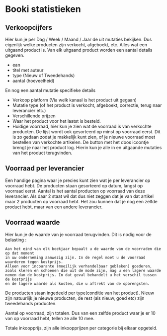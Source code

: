 ﻿# Booki statistieken

## Verkoopcijfers

Hier kun je per Dag / Week / Maand / Jaar de uit mutaties bekijken. Dus eigenlijk welke producten zijn verkocht, afgeboekt, etc. 
Alles wat een uitgaand product is. Van elk uitgaand product worden een aantal details gegeven.

* ean
* titel met auteur
* type (Nieuw of Tweedehands)
* aantal (hoeveelheid)

En nog een aantal mutatie specifieke details

* Verkoop platform (Via welk kanaal is het product uit gegaan)
* Mutatie type (of het product is verkocht, afgeboekt, correctie, terug naar leverancier etc.)
* Verschillende prijzen
* Waar het product voor het laatst is besteld.
* Huidige voorraad, hier kun je zien wat de voorraad is van verkochte producten. De lijst wordt ook gesorteerd op minst op voorraad eerst. 
Dit is zo gedaan zodat je makkelijk kunt zien, of je nieuwe voorraad moet bestellen van verkochte artikelen. De button met het doos icoontje
brengt je naar het product log. Hierin kun je alle in en uitgaande mutaties van het product terugvinden.   

## Voorraad per leverancier

Een handige pagina waar je precies kunt zien wat je per leverancier op voorraad hebt. 
De producten staan gesorteerd op datum, langst op voorraad eerst.
Aantal is het aantal producten op voorraad van deze leverancier. Als daar 2 staat wil dat dus niet zeggen dat je van dat artikel maar 2 producten op voorraad hebt.
Het zou kunnen dat je nog een zelfde product hebt, maar van een andere leverancier. 

## Voorraad waarde

Hier kun je de waarde van je voorraad terugvinden. Dit is nodig voor de belasting :

```
Aan het eind van elk boekjaar bepaalt u de waarde van de voorraden die op dat moment 
in uw onderneming aanwezig zijn. In de regel moet u de voorraad waarderen tegen kostprijs. 
Alleen voor incourante (moeilijk verhandelbaar gebleken) goederen, 
zoals kleren en schoenen die uit de mode zijn, mag u een lagere waarde 
nemen dan de kostprijs. In dat geval behandelt u het verschil tussen de kostprijs 
en de lagere waarde als kosten, die u aftrekt van de opbrengsten.
```

De producten staan ingedeeld per type(conditie van het product). Nieuw zijn natuurlijk je nieuwe producten, de rest (als nieuw, goed etc) zijn tweedehands producten.

Aantal op voorraad, zijn totalen. Dus van een zelfde product waar je er 10 van op voorraad hebt, tellen ze alle 10 mee. 

Totale inkoopprijs, zijn alle inkoopprijzen per categorie bij elkaar opgeteld. 